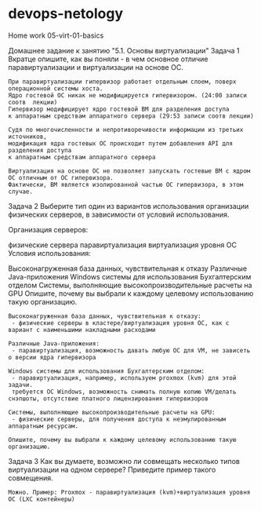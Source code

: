 # devops-netology
Home work 05-virt-01-basics

Домашнее задание к занятию "5.1. Основы виртуализации"
Задача 1
Вкратце опишите, как вы поняли - в чем основное отличие паравиртуализации и виртуализации на основе ОС.
````
При паравиртуализации гипервизор работает отдельным слоем, поверх операционной системы хоста.
Ядро гостевой ОС никак не модифицируется гипервизором. (24:00 записи соотв  лекции)
Гипервизор модифицирует ядро гостевой ВМ для разделения доступа 
к аппаратным средствам аппаратного сервера (29:53 записи соотв лекции)

Судя по многочисленности и непротиворечивости информации из третьих источников, 
модификация ядра гостевых ОС происходит путем добавления API для разделения доступа 
к аппаратным средствам аппаратного сервера

Виртуализация на основе ОС не позволяет запускать гостевые ВМ с ядром ОС отличным от ОС гипервизора.
Фактически, ВМ является изолированной частью ОС гипервизора, в этом случае.

````
Задача 2
Выберите тип один из вариантов использования организации физических серверов, в зависимости от условий использования.

Организация серверов:

физические сервера
паравиртуализация
виртуализация уровня ОС
Условия использования:

Высоконагруженная база данных, чувствительная к отказу
Различные Java-приложения
Windows системы для использования Бухгалтерским отделом
Системы, выполняющие высокопроизводительные расчеты на GPU
Опишите, почему вы выбрали к каждому целевому использованию такую организацию.

````
Высоконагруженная база данных, чувствительная к отказу:
 - физические серверы в кластере/виртуализация уровня ОС, как с вариант с наименьшими накладными расходами

Различные Java-приложения:
 - паравиртуализация, возможность давать любую ОС для VM, не зависеть о версии ядра гипервизора 
 
Windows системы для использования Бухгалтерским отделом:
 - паравиртуализация, например, используем proxmox (kvm) для этой задачи.
 требуется ОС Windows, возможность снимать полную копию VM/делать снэпшоты, отсутствие платного лицензирования гипервизоров   

Системы, выполняющие высокопроизводительные расчеты на GPU:
 - физические серверы, для получения доступа к неэмулированным аппаратным ресурсам.

Опишите, почему вы выбрали к каждому целевому использованию такую организацию.
````
Задача 3
Как вы думаете, возможно ли совмещать несколько типов виртуализации на одном сервере? Приведите пример такого совмещения.
````
Можно. Пример: Proxmox - паравиртуализация (kvm)+виртуализация уровня ОС (LXC контейнеры)
````